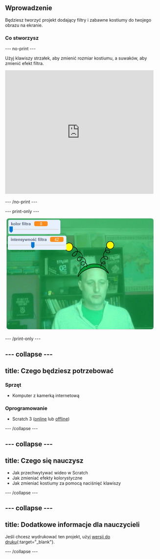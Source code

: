 ## Wprowadzenie

Będziesz tworzyć projekt dodający filtry i zabawne kostiumy do twojego obrazu na ekranie.

### Co stworzysz

--- no-print ---

Użyj klawiszy strzałek, aby zmienić rozmiar kostiumu, a suwaków, aby zmienić efekt filtra. 

<iframe src="https://scratch.mit.edu/projects/384618115/embed" allowtransparency="true" width="485" height="402" frameborder="0" scrolling="no" allowfullscreen mark="crwd-mark"></iframe>

--- /no-print ---

--- print-only ---

![Skończony projekt](images/final.png)

--- /print-only ---

--- collapse ---
---
title: Czego będziesz potrzebować
---

### Sprzęt

+ Komputer z kamerką internetową

### Oprogramowanie

+ Scratch 3 ([online](http://rpf.io/scratchon) lub [offline](http://rpf.io/scratchoff))

--- /collapse ---

--- collapse ---
---
title: Czego się nauczysz
---

- Jak przechwytywać wideo w Scratch
- Jak zmieniać efekty kolorystyczne
- Jak zmieniać kostiumy za pomocą naciśnięć klawiszy

--- /collapse ---

--- collapse ---
---
title: Dodatkowe informacje dla nauczycieli
---

Jeśli chcesz wydrukować ten projekt, użyj [wersji do druku](https://projects.raspberrypi.org/pl-PL/projects/scratchchat-filters/print){:target="_blank"}.

--- /collapse ---
